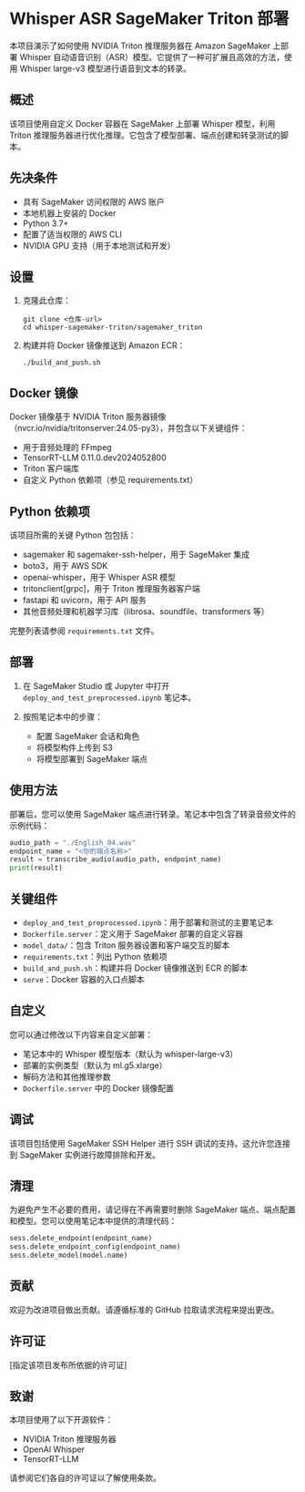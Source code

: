 # Whisper ASR SageMaker Triton 部署

本项目演示了如何使用 NVIDIA Triton 推理服务器在 Amazon SageMaker 上部署 Whisper 自动语音识别（ASR）模型。它提供了一种可扩展且高效的方法，使用 Whisper large-v3 模型进行语音到文本的转录。

## 概述

该项目使用自定义 Docker 容器在 SageMaker 上部署 Whisper 模型，利用 Triton 推理服务器进行优化推理。它包含了模型部署、端点创建和转录测试的脚本。

## 先决条件

- 具有 SageMaker 访问权限的 AWS 账户
- 本地机器上安装的 Docker
- Python 3.7+
- 配置了适当权限的 AWS CLI
- NVIDIA GPU 支持（用于本地测试和开发）

## 设置

1. 克隆此仓库：
   ```
   git clone <仓库-url>
   cd whisper-sagemaker-triton/sagemaker_triton
   ```

2. 构建并将 Docker 镜像推送到 Amazon ECR：
   ```
   ./build_and_push.sh
   ```

## Docker 镜像

Docker 镜像基于 NVIDIA Triton 服务器镜像（nvcr.io/nvidia/tritonserver:24.05-py3），并包含以下关键组件：

- 用于音频处理的 FFmpeg
- TensorRT-LLM 0.11.0.dev2024052800
- Triton 客户端库
- 自定义 Python 依赖项（参见 requirements.txt）

## Python 依赖项

该项目所需的关键 Python 包包括：

- sagemaker 和 sagemaker-ssh-helper，用于 SageMaker 集成
- boto3，用于 AWS SDK
- openai-whisper，用于 Whisper ASR 模型
- tritonclient[grpc]，用于 Triton 推理服务器客户端
- fastapi 和 uvicorn，用于 API 服务
- 其他音频处理和机器学习库（librosa、soundfile、transformers 等）

完整列表请参阅 `requirements.txt` 文件。

## 部署

1. 在 SageMaker Studio 或 Jupyter 中打开 `deploy_and_test_preprocessed.ipynb` 笔记本。

2. 按照笔记本中的步骤：
   - 配置 SageMaker 会话和角色
   - 将模型构件上传到 S3
   - 将模型部署到 SageMaker 端点

## 使用方法

部署后，您可以使用 SageMaker 端点进行转录。笔记本中包含了转录音频文件的示例代码：

```python
audio_path = "./English_04.wav"
endpoint_name = "<你的端点名称>"
result = transcribe_audio(audio_path, endpoint_name)
print(result)
```

## 关键组件

- `deploy_and_test_preprocessed.ipynb`：用于部署和测试的主要笔记本
- `Dockerfile.server`：定义用于 SageMaker 部署的自定义容器
- `model_data/`：包含 Triton 服务器设置和客户端交互的脚本
- `requirements.txt`：列出 Python 依赖项
- `build_and_push.sh`：构建并将 Docker 镜像推送到 ECR 的脚本
- `serve`：Docker 容器的入口点脚本

## 自定义

您可以通过修改以下内容来自定义部署：
- 笔记本中的 Whisper 模型版本（默认为 whisper-large-v3）
- 部署的实例类型（默认为 ml.g5.xlarge）
- 解码方法和其他推理参数
- `Dockerfile.server` 中的 Docker 镜像配置

## 调试

该项目包括使用 SageMaker SSH Helper 进行 SSH 调试的支持。这允许您连接到 SageMaker 实例进行故障排除和开发。

## 清理

为避免产生不必要的费用，请记得在不再需要时删除 SageMaker 端点、端点配置和模型。您可以使用笔记本中提供的清理代码：

```python
sess.delete_endpoint(endpoint_name)
sess.delete_endpoint_config(endpoint_name)
sess.delete_model(model.name)
```

## 贡献

欢迎为改进项目做出贡献。请遵循标准的 GitHub 拉取请求流程来提出更改。

## 许可证

[指定该项目发布所依据的许可证]

## 致谢

本项目使用了以下开源软件：
- NVIDIA Triton 推理服务器
- OpenAI Whisper
- TensorRT-LLM

请参阅它们各自的许可证以了解使用条款。